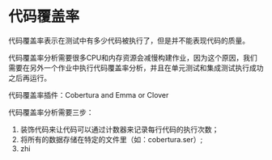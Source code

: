 # 代码覆盖率

代码覆盖率表示在测试中有多少代码被执行了，但是并不能表现代码的质量。

代码覆盖率分析需要很多CPU和内存资源会减慢构建作业，因为这个原因，我们需要在另外一个作业中执行代码覆盖率分析，并且在单元测试和集成测试执行成功之后再运行。

代码覆盖率插件：Cobertura and Emma or Clover

代码覆盖率分析需要三步：
1. 装饰代码来让代码可以通过计数器来记录每行代码的执行次数；
2. 将所有的数据存储在特定的文件里（如：cobertura.ser）;
3. zhi